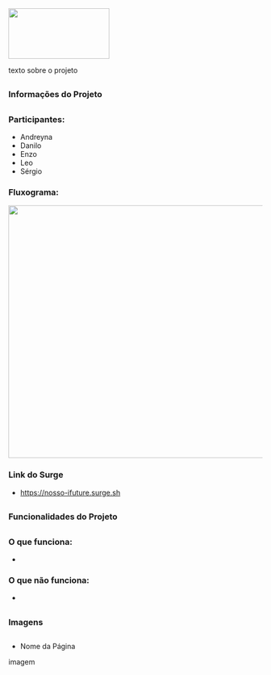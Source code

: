 
<div display="inline">
    <img align="center"  height="100" width="200" src="https://cdn.zeplin.io/5dd5ab8e5fb2a0060f81698f/assets/BEEEAD31-8486-4A4B-AA8C-239F38A9FB65.svg"/>
</div>

texto sobre o projeto

##

### Informações do Projeto

##

### Participantes: 
- Andreyna
- Danilo
- Enzo
- Leo
- Sérgio

### Fluxograma:

<div>
<img align="center"  height="500" width="700" src="https://user-images.githubusercontent.com/94642853/158240002-95cf16c5-f1c4-49f1-802c-de2819be83c1.jpg"/>

</div>

### Link do Surge
- https://nosso-ifuture.surge.sh

##

### Funcionalidades do Projeto

##

### O que funciona:
- 

### O que não funciona:
- 

##

### Imagens

##
- Nome da Página

imagem


##

